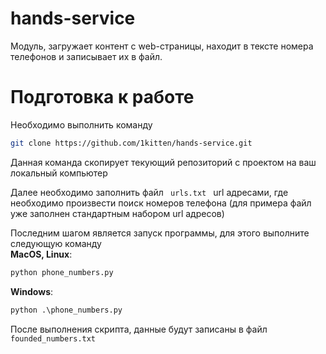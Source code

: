 # hands-service
Модуль, загружает контент с web-страницы, находит в тексте номера телефонов и записывает их в файл.

# Подготовка к работе

Необходимо выполнить команду
```bash
git clone https://github.com/1kitten/hands-service.git
```
Данная команда скопирует текующий репозиторий с проектом на ваш локальный компьютер

Далее необходимо заполнить файл <code> urls.txt </code> url адресами, где необходимо произвести поиск номеров телефона
(для примера файл уже заполнен стандартным набором url адресов)

Последним шагом является запуск программы, для этого выполните следующую команду<br>
<b>MacOS, Linux</b>:
```python
python phone_numbers.py
```
<b>Windows</b>:
```python
python .\phone_numbers.py
```

После выполнения скрипта, данные будут записаны в файл <code>founded_numbers.txt</code>
